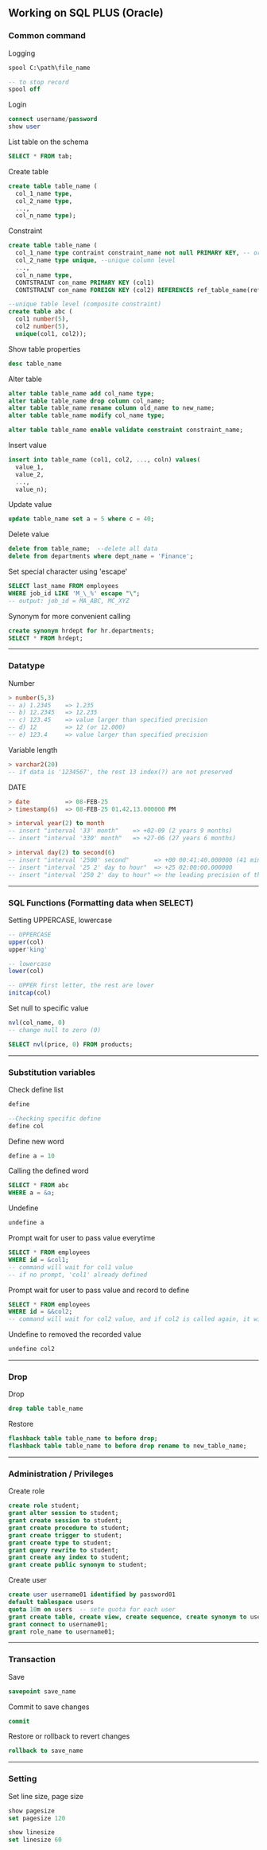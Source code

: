 ## Working on SQL PLUS (Oracle)
### Common command
Logging
```SQL
spool C:\path\file_name

-- to stop record
spool off
```
Login
```SQL
connect username/password
show user
```
List table on the schema
```SQL
SELECT * FROM tab;
```
Create table
```SQL
create table table_name (
  col_1_name type,
  col_2_name type,
  ...,
  col_n_name type);
```
Constraint
```SQL
create table table_name (
  col_1_name type contraint constraint_name not null PRIMARY KEY, -- or set PK last
  col_2_name type unique, --unique column level
  ...,
  col_n_name type,
  CONTSTRAINT con_name PRIMARY KEY (col1)
  CONTSTRAINT con_name FOREIGN KEY (col2) REFERENCES ref_table_name(ref_col_pk) ON DELETE [SET NULL|CASCADE]);

--unique table level (composite constraint)
create table abc (
  col1 number(5),
  col2 number(5),
  unique(col1, col2));
```
Show table properties
```SQL
desc table_name
```
Alter table
```SQL
alter table table_name add col_name type;
alter table table_name drop column col_name;
alter table table_name rename column old_name to new_name;
alter table table_name modify col_name type;

alter table table_name enable validate constraint constraint_name;
```
Insert value
```SQL
insert into table_name (col1, col2, ..., coln) values(
  value_1,
  value_2,
  ...,
  value_n);
```
Update value
```SQL
update table_name set a = 5 where c = 40;
```
Delete value
```SQL
delete from table_name;  --delete all data
delete from departments where dept_name = 'Finance';
```
Set special character using 'escape'
```SQL
SELECT last_name FROM employees
WHERE job_id LIKE 'M_\_%' escape "\";
-- output: job_id = MA_ABC, MC_XYZ
```
Synonym for more convenient calling
```SQL
create synonym hrdept for hr.departments;
SELECT * FROM hrdept;
```
__________________________________________________________
### Datatype
Number
```SQL
> number(5,3)
-- a) 1.2345    => 1.235
-- b) 12.2345   => 12.235
-- c) 123.45    => value larger than specified precision
-- d) 12        => 12 (or 12.000)
-- e) 123.4     => value larger than specified precision
```
Variable length
```SQL
> varchar2(20)
-- if data is '1234567', the rest 13 index(?) are not preserved
```
DATE
```SQL
> date          => 08-FEB-25
> timestamp(6)  => 08-FEB-25 01.42.13.000000 PM

> interval year(2) to month
-- insert "interval '33' month"    => +02-09 (2 years 9 months)
-- insert "interval '330' month"   => +27-06 (27 years 6 months)

> interval day(2) to second(6)
-- insert "interval '2500' second"       => +00 00:41:40.000000 (41 mins 40 seconds)
-- insert "interval '25 2' day to hour"  => +25 02:00:00.000000
-- insert "interval '250 2' day to hour" => the leading precision of the interval is too small (because day(2))
```
__________________________________________________________
### SQL Functions (Formatting data when SELECT)
Setting UPPERCASE, lowercase
```SQL
-- UPPERCASE
upper(col)
upper'king'

-- lowercase
lower(col)

-- UPPER first letter, the rest are lower
initcap(col)
```
Set null to specific value
```SQL
nvl(col_name, 0)
-- change null to zero (0)

SELECT nvl(price, 0) FROM products;
```
__________________________________________________________
### Substitution variables
Check define list
```SQL
define

--Checking specific define
define col
```
Define new word
```SQL
define a = 10
```
Calling the defined word
```SQL
SELECT * FROM abc
WHERE a = &a;
```
Undefine
```SQL
undefine a
```
Prompt wait for user to pass value everytime
```SQL
SELECT * FROM employees
WHERE id = &col1;
-- command will wait for col1 value
-- if no prompt, 'col1' already defined
```
Prompt wait for user to pass value and record to define
```SQL
SELECT * FROM employees
WHERE id = &&col2;
-- command will wait for col2 value, and if col2 is called again, it will not need user to pass value.
```
Undefine to removed the recorded value
```SQL
undefine col2
```
__________________________________________________________
### Drop
Drop
```SQL
drop table table_name
```
Restore
```SQL
flashback table table_name to before drop;
flashback table table_name to before drop rename to new_table_name;
```
__________________________________________________________
### Administration / Privileges
Create role
```SQL
create role student;
grant alter session to student;
grant create session to student;
grant create procedure to student; 
grant create trigger to student;
grant create type to student;
grant query rewrite to student;
grant create any index to student;
grant create public synonym to student;
```
Create user
```SQL
create user username01 identified by password01
default tablespace users
quota 10m on users  -- sete quota for each user
grant create table, create view, create sequence, create synonym to username01;
grant connect to username01;
grant role_name to username01;
```
__________________________________________________________
### Transaction
Save
```SQL
savepoint save_name
```
Commit to save changes
```SQL
commit
```
Restore or rollback to revert changes
```SQL
rollback to save_name
```
__________________________________________________________
### Setting
Set line size, page size
```SQL
show pagesize
set pagesize 120

show linesize
set linesize 60
```
